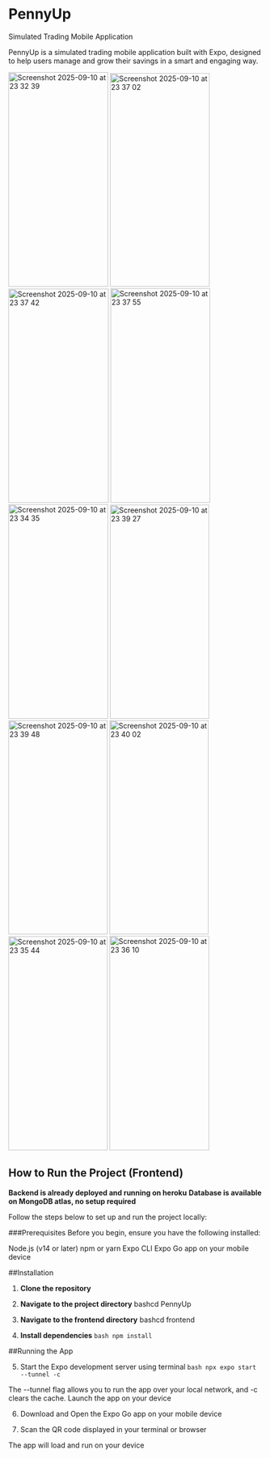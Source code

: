 
# PennyUp
Simulated Trading Mobile Application

PennyUp is a simulated trading mobile application built with Expo, designed to help users manage and grow their savings in a smart and engaging way.

<img width="197" height="424" alt="Screenshot 2025-09-10 at 23 32 39" src="https://github.com/user-attachments/assets/396677d4-c2d9-4920-ba9f-a07cf5041ffd" />
<img width="197" height="422" alt="Screenshot 2025-09-10 at 23 37 02" src="https://github.com/user-attachments/assets/e490b95c-be58-4153-91a3-34bcad58fb2c" />
<img width="198" height="423" alt="Screenshot 2025-09-10 at 23 37 42" src="https://github.com/user-attachments/assets/5fbe5479-fdb5-4034-af27-26de6611963f" />
<img width="197" height="424" alt="Screenshot 2025-09-10 at 23 37 55" src="https://github.com/user-attachments/assets/f89c5672-2da8-4574-add3-ffc6c15f841f" />
<img width="197" height="424" alt="Screenshot 2025-09-10 at 23 34 35" src="https://github.com/user-attachments/assets/9fdc48bd-eb03-4261-93ef-8f9a0dd88595" />
<img width="196" height="423" alt="Screenshot 2025-09-10 at 23 39 27" src="https://github.com/user-attachments/assets/1c9376f2-8198-42ef-8598-6ccbf8e7180c" />
<img width="196" height="423" alt="Screenshot 2025-09-10 at 23 39 48" src="https://github.com/user-attachments/assets/a87d16f9-647b-4afa-a6d1-6bb066a62463" />

<img width="196" height="423" alt="Screenshot 2025-09-10 at 23 40 02" src="https://github.com/user-attachments/assets/9f31fb1d-a1f7-4896-a56d-eaba9efe53e6" />
<img width="196" height="423" alt="Screenshot 2025-09-10 at 23 35 44" src="https://github.com/user-attachments/assets/d170f176-82bc-40d1-a24f-46d8b94c7665" />
<img width="197" height="424" alt="Screenshot 2025-09-10 at 23 36 10" src="https://github.com/user-attachments/assets/bf1c394c-1ae3-415a-baa0-547832088fcf" />




## How to Run the Project (Frontend)

**Backend is already deployed and running on heroku**
**Database is available on MongoDB atlas, no setup required**

Follow the steps below to set up and run the project locally:

###Prerequisites
Before you begin, ensure you have the following installed:

Node.js (v14 or later)
npm or yarn
Expo CLI
Expo Go app on your mobile device

##Installation

1. **Clone the repository**


2. **Navigate to the project directory**
bashcd PennyUp

3. **Navigate to the frontend directory**
bashcd frontend

4. **Install dependencies**
```bash npm install```

 ##Running the App

5. Start the Expo development server using terminal
```bash npx expo start --tunnel -c ```

The --tunnel flag allows you to run the app over your local network, and -c clears the cache.
Launch the app on your device

6. Download and Open the Expo Go app on your mobile device

7. Scan the QR code displayed in your terminal or browser

The app will load and run on your device
